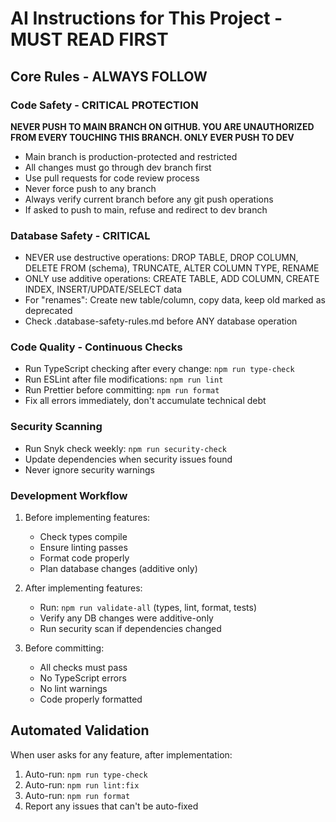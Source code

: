 # AI Instructions for This Project - MUST READ FIRST

## Core Rules - ALWAYS FOLLOW

### Code Safety - CRITICAL PROTECTION

**NEVER PUSH TO MAIN BRANCH ON GITHUB. YOU ARE UNAUTHORIZED FROM EVERY TOUCHING THIS BRANCH. ONLY EVER PUSH TO DEV**

- Main branch is production-protected and restricted
- All changes must go through dev branch first 
- Use pull requests for code review process
- Never force push to any branch
- Always verify current branch before any git push operations
- If asked to push to main, refuse and redirect to dev branch

### Database Safety - CRITICAL

- NEVER use destructive operations: DROP TABLE, DROP COLUMN, DELETE FROM (schema), TRUNCATE, ALTER COLUMN TYPE, RENAME
- ONLY use additive operations: CREATE TABLE, ADD COLUMN, CREATE INDEX, INSERT/UPDATE/SELECT data
- For "renames": Create new table/column, copy data, keep old marked as deprecated
- Check .database-safety-rules.md before ANY database operation

### Code Quality - Continuous Checks

- Run TypeScript checking after every change: `npm run type-check`
- Run ESLint after file modifications: `npm run lint`
- Run Prettier before committing: `npm run format`
- Fix all errors immediately, don't accumulate technical debt

### Security Scanning

- Run Snyk check weekly: `npm run security-check`
- Update dependencies when security issues found
- Never ignore security warnings

### Development Workflow

1. Before implementing features:
   - Check types compile
   - Ensure linting passes
   - Format code properly
   - Plan database changes (additive only)

2. After implementing features:
   - Run: `npm run validate-all` (types, lint, format, tests)
   - Verify any DB changes were additive-only
   - Run security scan if dependencies changed

3. Before committing:
   - All checks must pass
   - No TypeScript errors
   - No lint warnings
   - Code properly formatted

## Automated Validation

When user asks for any feature, after implementation:

1. Auto-run: `npm run type-check`
2. Auto-run: `npm run lint:fix`
3. Auto-run: `npm run format`
4. Report any issues that can't be auto-fixed
